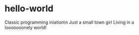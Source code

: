 # hello-world
Classic programming iniation\n
Just a small town girl
Living in a looooooonely world!
